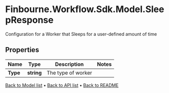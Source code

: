 # Finbourne.Workflow.Sdk.Model.SleepResponse
Configuration for a Worker that Sleeps for a user-defined amount of time

## Properties

Name | Type | Description | Notes
------------ | ------------- | ------------- | -------------
**Type** | **string** | The type of worker | 

[Back to Model list](../README.md#documentation-for-models) &#8226; [Back to API list](../README.md#documentation-for-api-endpoints) &#8226; [Back to README](../README.md)

